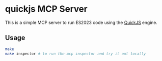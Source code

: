 # quickjs MCP Server

This is a simple MCP server to run ES2023 code using the [QuickJS](https://bellard.org/quickjs/) engine.

## Usage

```bash
make
make inspector # to run the mcp inspector and try it out locally
```
